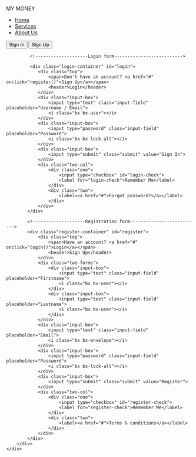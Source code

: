 <!DOCTYPE html>
<html lang="en">
<head>
    <meta charset="UTF-8">
    <meta name="viewport" content="width=device-width, initial-scale=1.0">
    <title>My Money</title>
    <link href='https://unpkg.com/boxicons@2.1.4/css/boxicons.min.css' rel='stylesheet'>
    <link rel="stylesheet" href="style.css">
    <link rel="script" href="script.js">
</head>
<body>
    <div class="wrapper">
        <nav class="nav">
            <div class="nav-logo">
                <p>MY MONEY</p>
            </div>
            <div class="nav-menu" id="navMenu">
                <ul>
                    <li><a href="#" class="link active">Home</a></li>
                    <li><a href="#" class="link">Services</a></li>
                    <li><a href="#" class="link">About Us</a></li>
                </ul>
            </div>
            <div class="nav-button">
                <button class="btn white-btn" id="loginBtn" onclick="login()">Sign In</button>
                <button class="btn" id="registerBtn" onclick="register()">Sign Up</button>
            </di>
            <div class="nav-menu-btn">
                <i class="bx bx-menu-alt-right" onclick="myMenuFunction"></i>
            </div>
        </nav>
        <!-------------------------- Form box ------------------------------>
        <div class="form-box">
            
             <!--------------------Login form-------------------------->

             <div class="login-container" id="login">
                <div class="top">
                    <span>Don't have an account? <a href="#" onclick="register()">Sign Up</a></span>
                    <header>Login</header>
                </div>
                <div class="input-box">
                    <input type="text" class="input-field" placeholder="Username / Email">
                    <i class="bx bx-user"></i>
                </div>
                <div class="input-box">
                    <input type="password" class="input-field" placeholder="Password">
                    <i class="bx bx-lock-alt"></i>
                </div>
                <div class="input-box">
                    <input type="submit" class="submit" value="Sign In">
                </div>
                <div class="two-col">
                    <div class="one">
                        <input type="checkbox" id="login-check">
                        <label for="login-check">Remember Me</label>
                    </div>
                    <div class="two">
                        <label><a href="#">Forgot password?</a></label>
                    </div>
                </div>
            </div>

            <!--------------------Registration form-------------------------->
            <div class="register-container" id="register">
                <div class="top">
                    <span>Have an account? <a href="#" onclick="login()">Login</a></span>
                    <header>Sign Up</header>
                </div>
                <div class="two-forms">
                    <div class="input-box">
                        <input type="text" class="input-field" placeholder="Firstname">
                        <i class="bx bx-user"></i>
                    </div>
                    <div class="input-box">
                        <input type="text" class="input-field" placeholder="Lastname">
                        <i class="bx bx-user"></i>
                    </div>
                </div>
                <div class="input-box">
                    <input type="text" class="input-field" placeholder="Email">
                    <i class="bx bx-envelope"></i>
                </div>
                <div class="input-box">
                    <input type="password" class="input-field" placeholder="Password">
                    <i class="bx bx-lock-alt"></i>
                </div>
                <div class="input-box">
                    <input type="submit" class="submit" value="Register">
                </div>
                <div class="two-col">
                    <div class="one">
                        <input type="checkbox" id="register-check">
                        <label for="register-check">Remember Me</label>
                    </div>
                    <div class="two">
                        <label><a href="#">Terms & conditions</a></label>
                    </div>
                </div>
            </div>
        </div>
    </div>

<script>

    function myMenuFunction() {
        var i = document.getElementById("navMenu");

       if(i.className === "nav-menu") {
        i.className += "responsive";
       } else {
         i.className = "nav-menu";
       }
    }

</script>


<script>
    
var a = document.getElementById("loginBtn");
var b = document.getElementById("RegisterBtn");
var x = document.getElementById("login");
var y = document.getElementById("register");
 
function login() {
    x.style.left = "4px";
    y.style.right = "-520px";
    a.className += " white-btn";
    b.className = "btn";
    x.style.opacity = 1;
    y.style.opacity = 0;
}

function register() {
    x.style.left = "-510px";
    y.style.right = "5px";
    a.className = "btn";
    b.className += "white-btn";
    x.style.opacity = 0;
    y.style.opacity = 1;
}
</script>
</body>
</html>
